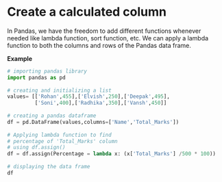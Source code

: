 # Create a calculated column 

In Pandas, we have the freedom to add different functions whenever needed like lambda function, sort function, etc. We can apply a lambda function to both the columns and rows of the Pandas data frame.

**Example**

```python
# importing pandas library
import pandas as pd
   
# creating and initializing a list
values= [['Rohan',455],['Elvish',250],['Deepak',495],
         ['Soni',400],['Radhika',350],['Vansh',450]] 
  
# creating a pandas dataframe
df = pd.DataFrame(values,columns=['Name','Total_Marks'])
  
# Applying lambda function to find 
# percentage of 'Total_Marks' column 
# using df.assign()
df = df.assign(Percentage = lambda x: (x['Total_Marks'] /500 * 100))
  
# displaying the data frame
df
```
